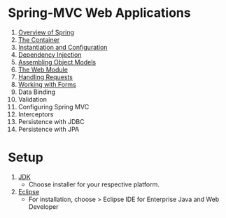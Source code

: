 # Spring-MVC Web Applications

1. [Overview of Spring](https://github.com/asmalizaa/smvcwa/blob/main/Chapter1.md)
2. [The Container](https://github.com/asmalizaa/smvcwa/blob/main/Chapter2.md)
3. [Instantiation and Configuration](https://github.com/asmalizaa/smvcwa/blob/main/Chapter3.md)
4. [Dependency Injection](https://github.com/asmalizaa/smvcwa/blob/main/Chapter4.md)
5. [Assembling Object Models](https://github.com/asmalizaa/smvcwa/blob/main/Chapter5.md)
6. [The Web Module](https://github.com/asmalizaa/smvcwa/blob/main/Chapter6.md)
7. [Handling Requests](https://github.com/asmalizaa/smvcwa/blob/main/Chapter7.md)
8. [Working with Forms](https://github.com/asmalizaa/smvcwa/blob/main/Chapter8.md)
9. Data Binding
10. Validation
11. Configuring Spring MVC
12. Interceptors
13. Persistence with JDBC
14. Persistence with JPA

# Setup

1. [JDK](https://www.oracle.com/my/java/technologies/downloads/#jdk21-windows)
   - Choose installer for your respective platform.
3. [Eclipse](https://www.eclipse.org/downloads/)
   - For installation, choose > Eclipse IDE for Enterprise Java and Web Developer
